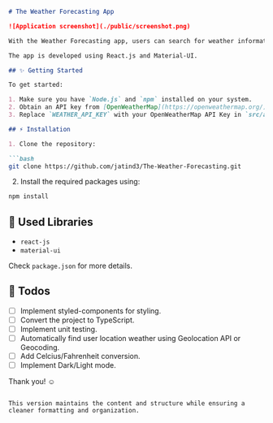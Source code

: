 ```markdown
# The Weather Forecasting App

![Application screenshot](./public/screenshot.png)

With the Weather Forecasting app, users can search for weather information by city name and observe the weather for the next 5-6 days with a 3-hour interval.

The app is developed using React.js and Material-UI.

## ✨ Getting Started

To get started:

1. Make sure you have `Node.js` and `npm` installed on your system.
2. Obtain an API key from [OpenWeatherMap](https://openweathermap.org/) by creating an account and [generating your API key](https://home.openweathermap.org/api_keys).
3. Replace `WEATHER_API_KEY` with your OpenWeatherMap API Key in `src/api/OpenWeatherService.js`.

## ⚡ Installation

1. Clone the repository:

```bash
git clone https://github.com/jatind3/The-Weather-Forecasting.git
```

2. Install the required packages using:

```bash
npm install
```

## 📙 Used Libraries

- `react-js`
- `material-ui`

Check `package.json` for more details.

## 📄 Todos

- [ ] Implement styled-components for styling.
- [ ] Convert the project to TypeScript.
- [ ] Implement unit testing.
- [ ] Automatically find user location weather using Geolocation API or Geocoding.
- [ ] Add Celcius/Fahrenheit conversion.
- [ ] Implement Dark/Light mode.

Thank you! ☺
```

This version maintains the content and structure while ensuring a cleaner formatting and organization.
